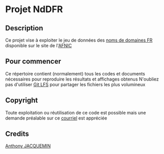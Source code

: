 # Projet NdDFR

## Description
Ce projet vise à exploiter le jeu de données des [noms de domaines FR](https://www.afnic.fr/produits-services/services-associes/donnees-partagees/) disponible sur le site de l'[AFNIC](https://www.afnic.fr/)

## Pour commencer
Ce répertoire contient (normalement) tous les codes et documents nécessaires pour reproduire les résultats et affichages obtenus
N'oubliez pas d'utiliser [Git LFS](https://git-lfs.github.com/) pour partager les fichiers les plus volumineux

## Copyright
Toute exploitation ou réutilisation de ce code est possible mais une demande préalable sur ce [courriel](mailto:anthonyjacquemin@hotmail.fr?subject=NDDFR) est appréciée

## Credits
[Anthony JACQUEMIN](https://github.com/antjacquemin)